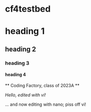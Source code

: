 # cf4testbed

# heading 1
## heading 2
### heading 3
#### heading 4

** Coding Factory, class of 2023A **

*Hello, edited with vi!*

... and now editing with nano; piss off vi!


